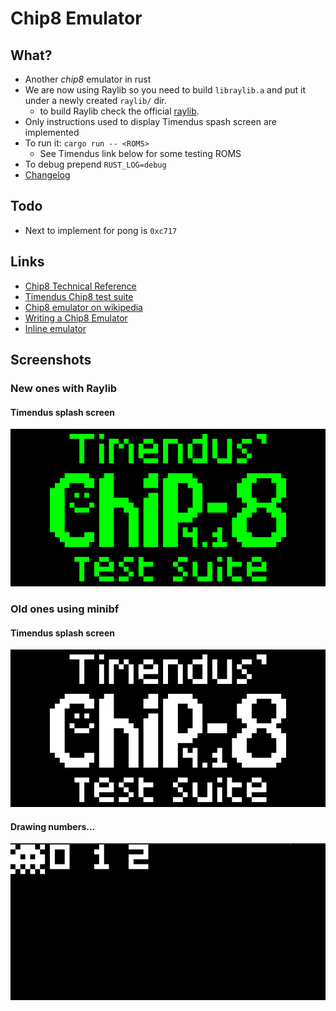 # Chip8 Emulator

## What?
- Another *chip8* emulator in rust
- We are now using Raylib so you need to build `libraylib.a` and put it under a newly created `raylib/` dir.
    - to build Raylib check the official [raylib](https://www.raylib.com/).
- Only instructions used to display Timendus spash screen are implemented
- To run it: `cargo run -- <ROMS>`
    - See Timendus link below for some testing ROMS
- To debug prepend `RUST_LOG=debug`
- [Changelog](https://github.com/gthvn1/chip8-emulator/blob/master/Changelog.md)

## Todo
- Next to implement for pong is `0xc717`

## Links
- [Chip8 Technical Reference](http://devernay.free.fr/hacks/chip8/C8TECH10.HTM)
- [Timendus Chip8 test suite](https://github.com/Timendus/chip8-test-suite)
- [Chip8 emulator on wikipedia](https://en.wikipedia.org/wiki/CHIP-8)
- [Writing a Chip8 Emulator](http://craigthomas.ca/blog/2014/06/21/writing-a-chip-8-emulator-part-1/)
- [Inline emulator](https://chip-8.vercel.app/)

## Screenshots

### New ones with Raylib

#### Timendus splash screen
![](https://github.com/gthvn1/chip8-emulator/blob/master/screenshots/timendus_raylib.png)

### Old ones using minibf

#### Timendus splash screen
![](https://github.com/gthvn1/chip8-emulator/blob/master/screenshots/timendus.png)

#### Drawing numbers...
![](https://github.com/gthvn1/chip8-emulator/blob/master/screenshots/drawing_numbers.png)

